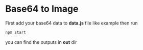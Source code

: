 # Base64 to Image

First add your base64 data to **data.js** file like example then run

```sh
npm start
```

you can find the outputs in **out** dir
